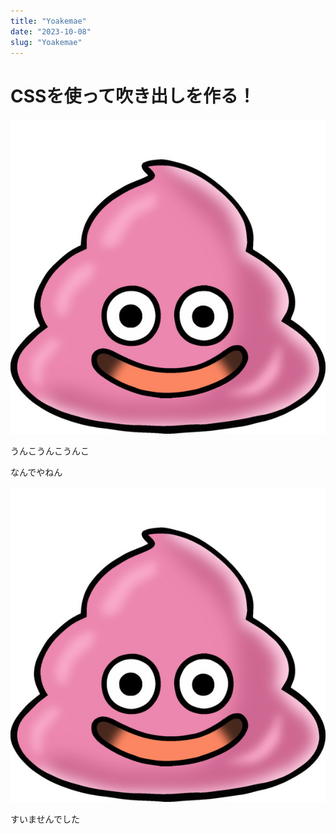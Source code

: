 ```yaml
---
title: "Yoakemae"
date: "2023-10-08"
slug: "Yoakemae"
---
```


# CSSを使って吹き出しを作る！
<div class="chat-room">
    <div class="balloon5">
        <div class="faceicon">
            <img src="./../../../src/images/unko.jpg"/>
        </div>
        <div class="chatting">
            <div class="says">
                <p>うんこうんこうんこ</p>
            </div>
        </div>
    </div>
    <div class="balloon5">
        <div class="my-field">
            <div class="my-comment"><p>なんでやねん</p></div>
        </div>
    </div>
    <div class="balloon5">
        <div class="faceicon">
            <img src="./../../../src/images/unko.jpg"/>
        </div>
        <div class="chatting">
            <div class="says">
                <p>すいませんでした</p>
            </div>
        </div>
    </div>

</div>
